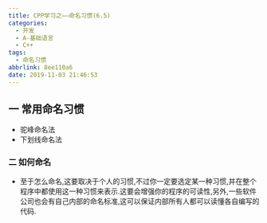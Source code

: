 ```yaml
---
title: CPP学习之——命名习惯(6.5)
categories:
  - 开发
  - A-基础语言
  - C++
tags:
  - 命名习惯
abbrlink: 8ee110a6
date: 2019-11-03 21:46:53
---
```

## 一 常用命名习惯

- 驼峰命名法
- 下划线命名法

<!--more-->

### 二 如何命名

- 至于怎么命名,这要取决于个人的习惯,不过你一定要选定某一种习惯,并在整个程序中都使用这一种习惯来表示.这要会增强你的程序的可读性,另外,一些软件公司也会有自己内部的命名标准,这可以保证内部所有人都可以读懂各自编写的代码.